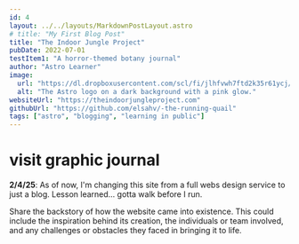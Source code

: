 ```yaml
---
id: 4
layout: ../../layouts/MarkdownPostLayout.astro
# title: "My First Blog Post"
title: "The Indoor Jungle Project"
pubDate: 2022-07-01
testItem1: "A horror-themed botany journal"
author: "Astro Learner"
image:
  url: "https://dl.dropboxusercontent.com/scl/fi/jlhfvwh7ftd2k35r61ycj/plants5.jpg?rlkey=1arbo741cwzyyzx1t6vtvfjmm&st=1uo0cmjn&dl=0"
  alt: "The Astro logo on a dark background with a pink glow."
websiteUrl: "https://theindoorjungleproject.com"
githubUrl: "https://github.com/elsahv/-the-running-quail"
tags: ["astro", "blogging", "learning in public"]
---
```


# visit graphic journal

**2/4/25**: As of now, I'm changing this site from a full webs design service to just a blog. Lesson learned... gotta walk before I run.

Share the backstory of how the website came into existence. This could include the inspiration behind its creation, the individuals or team involved, and any challenges or obstacles they faced in bringing it to life.
